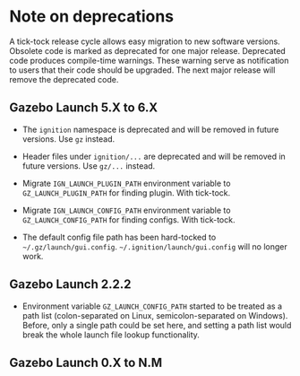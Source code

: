 # Note on deprecations
A tick-tock release cycle allows easy migration to new software versions.
Obsolete code is marked as deprecated for one major release.
Deprecated code produces compile-time warnings. These warning serve as
notification to users that their code should be upgraded. The next major
release will remove the deprecated code.

## Gazebo Launch 5.X to 6.X

- The `ignition` namespace is deprecated and will be removed in future versions.
  Use `gz` instead.

- Header files under `ignition/...` are deprecated and will be removed in future versions.
  Use `gz/...` instead.

- Migrate `IGN_LAUNCH_PLUGIN_PATH` environment variable to `GZ_LAUNCH_PLUGIN_PATH` for finding
  plugin.
  With tick-tock.
  
- Migrate `IGN_LAUNCH_CONFIG_PATH` environment variable to `GZ_LAUNCH_CONFIG_PATH` for finding
  configs.
  With tick-tock.
  
- The default config file path has been hard-tocked to `~/.gz/launch/gui.config`.
  `~/.ignition/launch/gui.config` will no longer work.

## Gazebo Launch 2.2.2

- Environment variable `GZ_LAUNCH_CONFIG_PATH` started to be treated as a path
  list (colon-separated on Linux, semicolon-separated on Windows). Before, only
  a single path could be set here, and setting a path list would break the whole
  launch file lookup functionality.

## Gazebo Launch 0.X to N.M

